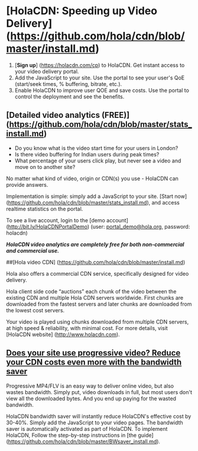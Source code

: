 # [HolaCDN: Speeding up Video Delivery] (https://github.com/hola/cdn/blob/master/install.md)

1. [**Sign up**] (https://holacdn.com/cp) to HolaCDN. Get instant access to your video delivery portal. 
2. Add the JavaScript to your site. Use the portal to see your user's QoE (start/seek times, % buffering, bitrate, etc.).  
3. Enable HolaCDN to improve user QOE and save costs. Use the portal to control the deployment and see the benefits.

## [Detailed video analytics (FREE)] (https://github.com/hola/cdn/blob/master/stats_install.md)

* Do you know what is the video start time for your users in London?
* Is there video buffering for Indian users during peak times?
* What percentage of your users click play, but never see a video and move on to another site?

No matter what kind of video, origin or CDN(s) you use - HolaCDN can provide answers.

Implementation is simple: simply add a JavaScript to your site. [Start now] (https://github.com/hola/cdn/blob/master/stats_install.md), and access realtime statistics on the portal.

To see a live account, login to the [demo account] (http://bit.ly/HolaCDNPortalDemo)  (user: portal_demo@hola.org, password: holacdn)

**_HolaCDN video analytics are completely free for both non-commercial and commercial use._**

##[Hola video CDN] (https://github.com/hola/cdn/blob/master/install.md)

Hola also offers a commercial CDN service, specifically designed for video delivery. 

Hola client side code “auctions” each chunk of the video between the existing CDN and  multiple Hola CDN servers worldwide. First chunks are downloaded from the fastest servers and later chunks are downloaded from the lowest cost servers.  

Your video is played using chunks downloaded from multiple CDN servers, at high speed & reliability, with minimal cost. For more details, visit [HolaCDN website] (http://www.holacdn.com).

## [Does your site use progressive video? Reduce your CDN costs even more with the bandwidth saver ](https://github.com/hola/cdn/blob/master/BWsaver_install.md) 

Progressive MP4/FLV is an easy way to deliver online video, but also wastes bandwidth. Simply put, video downloads in full, but most users don't view all the downloaded bytes. And you end up paying for the wasted bandwidth.

HolaCDN bandwidth saver will instantly reduce HolaCDN's effective cost by 30-40%. Simply add the JavaScript to your video pages. The bandwidth saver is automatically activated as part of HolaCDN. To implement HolaCDN, Follow the step-by-step instructions in [the guide] (https://github.com/hola/cdn/blob/master/BWsaver_install.md).

